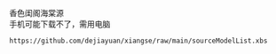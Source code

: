 香色闺阁海棠源<br />
手机可能下载不了，需用电脑

```
https://github.com/dejiayuan/xiangse/raw/main/sourceModelList.xbs
```
